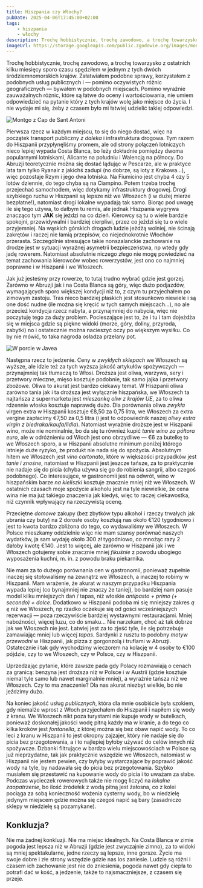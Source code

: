 ```yaml
---
title: Hiszpania czy Włochy?
pubDate: 2025-04-06T17:45:00+02:00
tags:
    - hiszpania
    - włochy
description: Trochę hobbistycznie, trochę zawodowo, a trochę towarzysko z ostatnich kilku miesięcy sporo czasu spędziłem w jednym z tych dwóch śródziemnomorskich krajów. Załatwiałem podobne sprawy, korzystałem z podobnych usług publicznych i &mdash; pomimo oczywistych różnic geograficznych &mdash; bywałem w podobnych miejscach. Pomimo wyraźnie zauważalnych różnic, które są łatwe do oceny i wartościowania, nie umiem odpowiedzieć na pytanie który z tych krajów wolę jako miejsce do życia. I nie wydaje mi się, żeby z czasem było mi łatwiej udzielić takiej odpowiedzi.
imageUrl: https://storage.googleapis.com/public.zgodowie.org/images/montgo-z-portu-w-javea.jpg
---
```


Trochę hobbistycznie, trochę zawodowo, a trochę towarzysko z ostatnich kilku miesięcy sporo czasu spędziłem w jednym z tych dwóch śródziemnomorskich krajów. Załatwiałem podobne sprawy, korzystałem z podobnych usług publicznych i &mdash; pomimo oczywistych różnic geograficznych &mdash; bywałem w podobnych miejscach. Pomimo wyraźnie zauważalnych różnic, które są łatwe do oceny i wartościowania, nie umiem odpowiedzieć na pytanie który z tych krajów wolę jako miejsce do życia. I nie wydaje mi się, żeby z czasem było mi łatwiej udzielić takiej odpowiedzi.

![Montgo z Cap de Sant Antoni](https://storage.googleapis.com/public.zgodowie.org/images/montgo-z-portu-w-javea.jpg 'Nasza góra Montgo, zwana Mongołem - widok z przylądka Św. Antoniego')

Pierwsza rzecz w każdym miejscu, to się do niego dostać, więc na początek transport publiczny _z daleka_ i infrastruktura drogowa. Tym razem do Hiszpanii przypłynęliśmy promem, ale od strony połączeń lotniczych nieco lepiej wypada Costa Blanca, bo leży dokładnie pomiędzy dwoma popularnymi lotniskami, Alicante na południu i Walencją na północy. Do Abruzji teoretycznie można się dostać lądując w Pescarze, ale w praktyce lata tam tylko Ryanair z jakichś zadupi (no dobrze, są loty z Krakowa...), więc pozostaje Rzym i jego dwa lotniska. Na Fiumicino jest chyba 4 czy 5 lotów dziennie, do tego chyba są na Ciampino. Potem trzeba trochę przejechać samochodem, więc dotykamy infrastruktury drogowej. Drogi szybkiego ruchu w Hiszpanii są lepsze niż we Włoszech (i w dużej mierze bezpłatne!), natomiast drogi lokalne wypadają tak samo. Biorąc pod uwagę ile się tego używa, to dałbym tu remis, ale jednak Hiszpania wygrywa znacząco tym **JAK** się jeździ na co dzień. Kierowcy są tu o wiele bardzie spokojni, przewidywalni i bardziej cierpliwi, przez co jeździ się tu o wiele przyjemniej. Na wąskich górskich drogach ludzie jeżdżą wolniej, nie ścinają zakrętów i raczej nie łamią przepisów, co niejednokrotnie Włochów przerasta. Szczególnie stresujące takie nonszalanckie zachowanie na drodze jest w sytuacji wyraźnej asymetrii bezpieczeństwa, np wtedy gdy jadę rowerem. Natomiast absolutnie niczego złego nie mogę powiedzieć na temat zachowania kierowców wobec rowerzystów, jest ono co najmniej poprawne i w Hiszpanii i we Włoszech.

Jak już jesteśmy przy rowerze, to tutaj trudno wybrać gdzie jest gorzej. Zarówno w Abruzji jak i na Costa Blanca są góry, więc dużo podjazdów, wymagających sporo większej kondycji niż to, z czym tu przyjechałem po zimowym zastoju. Tras nieco bardziej płaskich jest stosunkowo niewiele i są one dość nudne (ile można się kręcić w tych samych miejscach...), no ale przecież kondycja rzecz nabyta, a przynajmniej do nabycia, więc nie poczytuję tego za duży problem. Pocieszające jest to, że i tu i tam dojeżdża się w miejsca gdzie są piękne widoki (morze, góry, doliny, przyroda, zabytki) no i ostatecznie można nacieszyć oczy po większym wysiłku. Co by nie mówić, to taka nagroda osładza przelany pot.

![W porcie w Javea](https://storage.googleapis.com/public.zgodowie.org/images/laweczka-w-porcie-w-javea.jpg 'Wieczorem w porcie w Javea')

Następna rzecz to jedzenie. Ceny w _zwykłych sklepach_ we Włoszech są wyższe, ale idzie też za tych wyższa jakość artykułów spożywczych &mdash; przynajmniej tak tłumaczą to Włosi. Droższa jest oliwa, warzywa, sery i przetwory mleczne, mięso kosztuje podobnie, tak samo jajka i przetwory zbożowe. Oliwa to akurat jest bardzo ciekawy temat. W Hiszpanii oliwa zarówno tania jak i ta droższa jest wyłącznie hiszpańska, we Włoszech ta najtańsza z supermarketu jest _mieszanką oliw z krajów UE_, za to oliwa rdzennie włoska kosztuje naprawdę dużo. Dla porównania oliwa _zwykła_ virgen extra w Hiszpanii kosztuje €8,50 za 0,75 litra, we Włoszech za extra vergine zapłacimy €7,50 za 0,5 litra (i jest to odpowiednik naszej _oliwy extra virgin z biedraka/kaufa/lidla_). Natomiast wyraźnie droższe jest w Hiszpanii wino, może nie nominalnie, bo da się tu również kupić _tanie wino za półtora euro_, ale w odróżnieniu od Włoch jest ono obrzydliwe &mdash; €6 za butelkę to we Włoszech sporo, a w Hiszpanii absolutne minimum poniżej którego istnieje duże ryzyko, że produkt nie nada się do spożycia. Absolutnym hitem we Włoszech jest _vino cartonato_, które w większości przypadków jest _tanie i znośne_, natomiast w Hiszpanii jest jeszcze tańsze, za to praktycznie nie nadaje się do picia (chyba używa się go do robienia sangrii, albo czegoś podobnego). Co interesujące, w gastronomii jest na odwrót, wino w hiszpańskim barze _na kieliszki_ kosztuje znacznie mniej niż we Włoszech. W ostatnich czasach moje spożycie alkoholu jest na tyle niewielkie, że cena wina nie ma już takiego znaczenia jak kiedyś, więc to raczej ciekawostka, niż czynnik wpływający na rzeczywistą ocenę.

Przeciętne _domowe_ zakupy (bez zbytków typu alkohol i rzeczy trwałych jak ubrania czy buty) na 2 dorosłe osoby kosztują nas około €120 tygodniowo i jest to kwota bardzo zbliżona do tego, co wydawaliśmy we Włoszech. W Polsce mieszkamy oddzielnie więc nie mam szansy porównać naszych wydatków, ja sam wydaję około 300 zł tygodniowo, co mnożąc razy 2 dałoby kwotę €140. Jest to więcej, ale zarówno w Hiszpanii jak i we Włoszech gotujemy sobie znacznie mniej _fikuśnie_ z powodu ubogiego wyposażenia kuchni, m. in. z powodu braku piekarnika.

Nie mam za to dużego porównania cen w gastronomii, ponieważ zupełnie inaczej się stołowaliśmy na zewnątrz we Włoszech, a inaczej to robimy w Hiszpanii. Mam wrażenie, że akurat w naszym przypadku Hiszpania wypada lepiej (co bynajmniej nie znaczy że taniej), bo bardziej nam pasuje model kilku mniejszych dań / tapas, niż włoskie _antipasto + primo (+ secondo) + dolce_. Dodatkowo w Hiszpanii podoba mi się mniejszy zakres _ą ę_ niż we Włoszech, np rzadko oczekuje się od gości wcześniejszych rezerwacji &mdash; poza rzeczywiście bardziej wystawnymi restauracjami. Mniej nabożności, więcej luzu, co do smaku... Nie narzekam, choć aż tak dobrze jak we Włoszech nie jest. Łatwiej jest za to zjeść tyle, ile się potrzebuje zamawiając mniej lub więcej _tapas_. Sardynki z rusztu to podobny _motyw przewodni_ w Hiszpanii, jak pizza z gorgonzolą i truflami w Abruzji. Ostatecznie i tak gdy wychodzimy wieczorem na kolację w 4 osoby to €100 pójdzie, czy to we Włoszech, czy w Polsce, czy w Hiszpanii.

Uprzedzając pytanie, które zawsze pada gdy Polacy rozmawiają o cenach za granicą: benzyna jest droższa niż w Polsce i w Austrii (gdzie kosztuje niemal tyle samo lub nawet marginalnie mniej), a wyraźnie tańsza niż we Włoszech. Czy to ma znaczenie? Dla nas akurat niezbyt wielkie, bo nie jeździmy dużo.

Na koniec jakość usług _publicznych_, która dla mnie osobiście była szokiem, gdy niemalże wprost z Włoch przyjechałem do Hiszpanii i napiłem się wody z kranu. We Włoszech nikt poza turystami nie kupuje wody w butelkach, ponieważ doskonałej jakości wodę pitną każdy ma w kranie, a do tego co kilka kroków jest _fontanella_, z której można się bez obaw napić wody. To co leci z kranu w Hiszpanii to jest okropny zajzajer, który nie nadaje się do picia bez przegotowania, a i to najlepiej byłoby używać do celów innych niż spożywcze. Dzbanki filtrujące w bardzo wielu miejscowościach w Polsce są już nieprzydatne, tak jak praktycznie wszędzie we Włoszech, natomiast w Hiszpanii nie jestem pewien, czy byłyby wystarczające by poprawić jakość wody na tyle, by nadawała się do picia bez przegotowania. Szybko musiałem się przestawić na kupowanie wody do picia i to uważam za słabe. Podczas wycieczek rowerowych także nie mogę liczyć na _lokalne zaopatrzenie_, bo ilość źródełek z wodą pitną jest żałosna, co z kolei pociąga za sobą konieczność wożenia cysterny wody, bo w niedzielę jedynym miejscem gdzie można się czegoś napić są bary (zasadniczo sklepy w niedzielę są pozamykane).

## Konkluzja?

Nie ma żadnej konkluzji. Nie ma miejsc idealnych. Na Costa Blanca w zimie pogoda jest lepsza niż w Abruzji (gdzie jest zwyczajnie zimno), za to widoki są mniej spektakularne, jedne rzeczy są lepsze, inne gorsze. Życie ma swoje dobre i złe strony wszędzie gdzie nas los zaniesie. Ludzie są różni i czasem ich zachowanie jest nie do zniesienia, pogoda nawet gdy ciepła to potrafi dać w kość, a jedzenie, także to najsmaczniejsze, z czasem się przeje.
